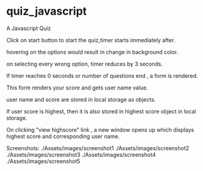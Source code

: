 # quiz_javascript

A Javascript Quiz

Click on start button to start the quiz,timer starts immediately after.

hovering on the options would result in change in background color.

on selecting every wrong option, timer reduces by 3 seconds.

If timer reaches 0 seconds or number of questions end , a form is rendered.

This form renders your score and gets user name value.

user name and score are stored in local storage as objects.

If user score is highest, then it is also stored in highest score object in local storage.

On clicking "view highscore" link , a new window opens up which displays highest score and corresponding user name.

Screenshots:
./Assets/images/screenshot1
./Assets/images/screenshot2
./Assets/images/screenshot3
./Assets/images/screenshot4
./Assets/images/screenshot5
